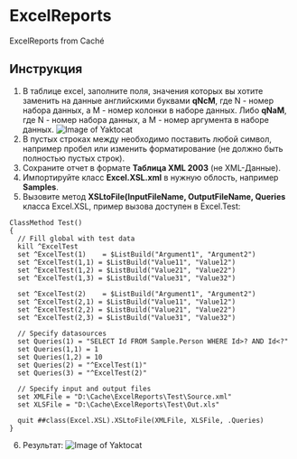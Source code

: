 # ExcelReports
ExcelReports from Caché
## Инструкция

1. В таблице excel, заполните поля, значения которых вы хотите заменить на данные английскими буквами **qNcM**, где N - номер набора данных, а M - номер колонки в наборе данных. Либо **qNaM**, где N - номер набора данных, а M - номер аргумента в наборе данных.
![Image of Yaktocat](http://savepic.ru/14518749.jpg)
2. В пустых строках между необходимо поставить любой символ, например пробел или изменить форматирование (не должно быть полностью пустых строк). 
3. Сохраните отчет в формате **Таблица XML 2003** (не XML-Данные).
4. Импортируйте класс **Excel.XSL.xml** в нужную облость, например **Samples**. 
5. Вызовите метод **XSLtoFile(InputFileName, OutputFileName, Queries** класса Excel.XSL, пример вызова доступен в Excel.Test:
  ```
ClassMethod Test()
{
	// Fill global with test data
	kill ^ExcelTest
	set ^ExcelTest(1)    = $ListBuild("Argument1", "Argument2")
	set ^ExcelTest(1,1) = $ListBuild("Value11", "Value12")
	set ^ExcelTest(1,2) = $ListBuild("Value21", "Value22")
	set ^ExcelTest(1,3) = $ListBuild("Value31", "Value32")
	
	set ^ExcelTest(2)    = $ListBuild("Argument1", "Argument2")
	set ^ExcelTest(2,1) = $ListBuild("Value11", "Value12")
	set ^ExcelTest(2,2) = $ListBuild("Value21", "Value22")
 	set ^ExcelTest(2,3) = $ListBuild("Value31", "Value32")
	
	// Specify datasources
	set Queries(1) = "SELECT Id FROM Sample.Person WHERE Id>? AND Id<?"
	set Queries(1,1) = 1
	set Queries(1,2) = 10
	set Queries(2) = "^ExcelTest(1)"
	set Queries(3) = "^ExcelTest(2)"
	
	// Specify input and output files
	set XMLFile = "D:\Cache\ExcelReports\Test\Source.xml"
	set XLSFile = "D:\Cache\ExcelReports\Test\Out.xls"
	
	quit ##class(Excel.XSL).XSLtoFile(XMLFile, XLSFile, .Queries)
}
  ```
  
  6. Результат:
  ![Image of Yaktocat](http://savepic.ru/14494195.jpg)
